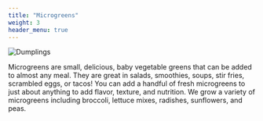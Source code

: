 ```yaml
---
title: "Microgreens"
weight: 3
header_menu: true
---
```


![Dumplings](images/dumplings.jpg)

Microgreens are small, delicious, baby vegetable greens that can be added to almost any meal. They are great in salads, smoothies, soups, stir fries, scrambled eggs, or tacos! You can add a handful of fresh microgreens to just about anything to add flavor, texture, and nutrition. We grow a variety of microgreens including broccoli, lettuce mixes, radishes, sunflowers, and peas. 
